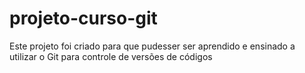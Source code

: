 # projeto-curso-git

Este projeto foi criado para que pudesser ser aprendido e ensinado a utilizar o Git para controle de versões de códigos
